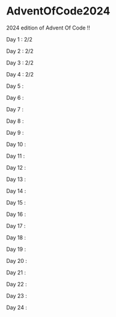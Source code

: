 # AdventOfCode2024

2024 edition of Advent Of Code !!

Day 1  : 2/2

Day 2  : 2/2

Day 3  : 2/2

Day 4  : 2/2

Day 5  :

Day 6  :

Day 7  :

Day 8  :

Day 9  :

Day 10 :

Day 11 :

Day 12 :

Day 13 :

Day 14 :

Day 15 :

Day 16 :

Day 17 :

Day 18 :

Day 19 :

Day 20 :

Day 21 :

Day 22 :

Day 23 :

Day 24 :

